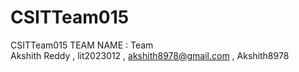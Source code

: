 # CSITTeam015
CSITTeam015
TEAM NAME : Team  
Akshith Reddy , lit2023012 , akshith8978@gmail.com , Akshith8978

